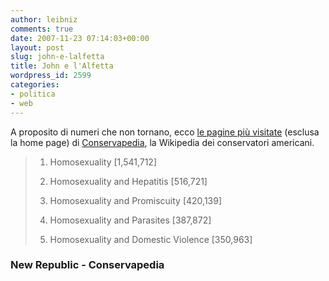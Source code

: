 ```yaml
---
author: leibniz
comments: true
date: 2007-11-23 07:14:03+00:00
layout: post
slug: john-e-lalfetta
title: John e l'Alfetta
wordpress_id: 2599
categories:
- politica
- web
---
```


A proposito di numeri che non tornano, ecco [le pagine più visitate](http://blogs.tnr.com/tnr/blogs/the_plank/archive/2007/11/21/you-re-my-obsession.aspx) (esclusa la home page) di [Conservapedia](http://www.conservapedia.com/), la Wikipedia dei conservatori americani.

> 	
>   1. Homosexuality [1,541,712]
> 	
>   2. Homosexuality and Hepatitis [516,721]
> 	
>   3. Homosexuality and Promiscuity [420,139]
> 	
>   4. Homosexuality and Parasites [387,872]
> 	
>   5. Homosexuality and Domestic Violence [350,963]

### New Republic - Conservapedia

